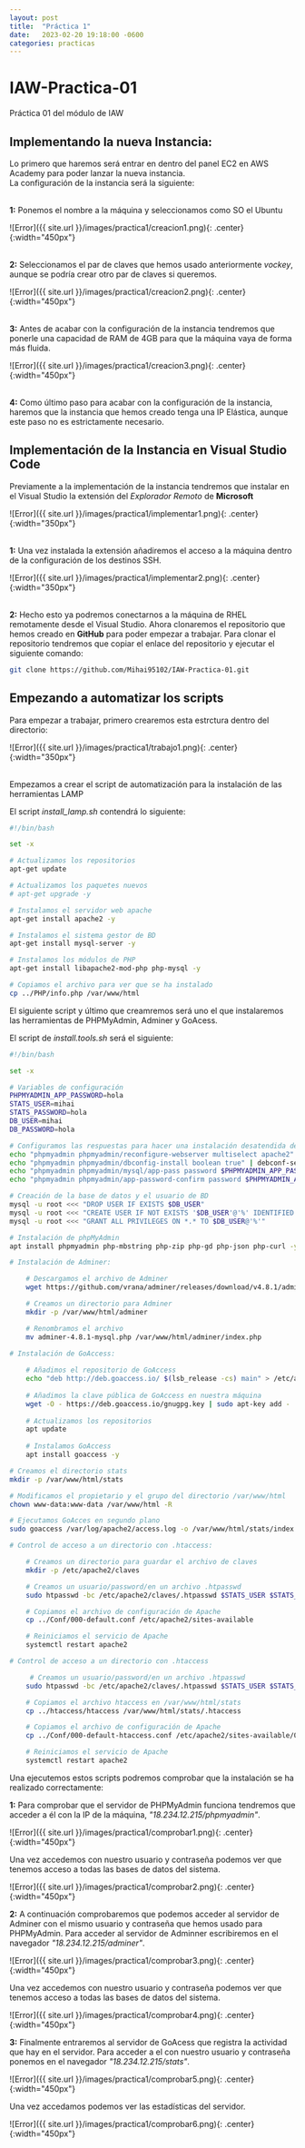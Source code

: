 ```yaml
---
layout: post
title:  "Práctica 1"
date:   2023-02-20 19:18:00 -0600
categories: practicas
---
```

# IAW-Practica-01
Práctica 01 del módulo de IAW

## Implementando la nueva Instancia:
Lo primero que haremos será entrar en dentro del panel EC2 en AWS Academy para poder lanzar la nueva instancia.
\
La configuración de la instancia será la siguiente:

\
__1:__ Ponemos el nombre a la máquina y seleccionamos como SO el Ubuntu

![Error]({{ site.url }}/images/practica1/creacion1.png){: .center}{:width="450px"}

\
__2:__ Seleccionamos el par de claves que hemos usado anteriormente *vockey*, aunque se podría crear otro par de claves si queremos.

![Error]({{ site.url }}/images/practica1/creacion2.png){: .center}{:width="450px"}

\
__3:__ Antes de acabar con la configuración de la instancia tendremos que ponerle una capacidad de RAM de 4GB para que la máquina vaya de forma más fluida.

![Error]({{ site.url }}/images/practica1/creacion3.png){: .center}{:width="450px"}

\
__4:__ Como último paso para acabar con la configuración de la instancia, haremos que la instancia que hemos creado tenga una IP Elástica, aunque este paso no es estrictamente necesario.


## Implementación de la Instancia en Visual Studio Code

Previamente a la implementación de la instancia tendremos que instalar en el Visual Studio la extensión del *Explorador Remoto* de __Microsoft__

![Error]({{ site.url }}/images/practica1/implementar1.png){: .center}{:width="350px"}

\
__1:__ Una vez instalada la extensión añadiremos el acceso a la máquina dentro de la configuración de los destinos SSH.

![Error]({{ site.url }}/images/practica1/implementar2.png){: .center}{:width="350px"}

\
__2:__ Hecho esto ya podremos conectarnos a la máquina de RHEL remotamente desde el Visual Studio. Ahora clonaremos el repositorio que hemos creado en __GitHub__ para poder empezar a trabajar. Para clonar el repositorio tendremos que copiar el enlace del repositorio y ejecutar el siguiente comando:

```bash
git clone https://github.com/Mihai95102/IAW-Practica-01.git
```

## Empezando a automatizar los scripts

Para empezar a trabajar, primero crearemos esta estrctura dentro del directorio:

![Error]({{ site.url }}/images/practica1/trabajo1.png){: .center}{:width="350px"}

\
Empezamos a crear el script de automatización para la instalación de las herramientas LAMP

El script *install_lamp.sh* contendrá lo siguiente:

```bash
#!/bin/bash

set -x

# Actualizamos los repositorios
apt-get update

# Actualizamos los paquetes nuevos
# apt-get upgrade -y

# Instalamos el servidor web apache
apt-get install apache2 -y

# Instalamos el sistema gestor de BD
apt-get install mysql-server -y

# Instalamos los módulos de PHP
apt-get install libapache2-mod-php php-mysql -y

# Copiamos el archivo para ver que se ha instalado
cp ../PHP/info.php /var/www/html
```

El siguiente script y último que creamremos será uno el que instalaremos las herramientas de PHPMyAdmin, Adminer y GoAcess.

El script de *install.tools.sh* será el siguiente:

```bash
#!/bin/bash

set -x

# Variables de configuración
PHPMYADMIN_APP_PASSWORD=hola
STATS_USER=mihai
STATS_PASSWORD=hola
DB_USER=mihai
DB_PASSWORD=hola

# Configuramos las respuestas para hacer una instalación desatendida de phpMyAdmin
echo "phpmyadmin phpmyadmin/reconfigure-webserver multiselect apache2" | debconf-set-selections
echo "phpmyadmin phpmyadmin/dbconfig-install boolean true" | debconf-set-selections
echo "phpmyadmin phpmyadmin/mysql/app-pass password $PHPMYADMIN_APP_PASSWORD" | debconf-set-selections
echo "phpmyadmin phpmyadmin/app-password-confirm password $PHPMYADMIN_APP_PASSWORD" | debconf-set-selections

# Creación de la base de datos y el usuario de BD
mysql -u root <<< "DROP USER IF EXISTS $DB_USER"
mysql -u root <<< "CREATE USER IF NOT EXISTS '$DB_USER'@'%' IDENTIFIED BY '$DB_PASSWORD'"
mysql -u root <<< "GRANT ALL PRIVILEGES ON *.* TO $DB_USER@'%'"

# Instalación de phpMyAdmin
apt install phpmyadmin php-mbstring php-zip php-gd php-json php-curl -y

# Instalación de Adminer:

    # Descargamos el archivo de Adminer
    wget https://github.com/vrana/adminer/releases/download/v4.8.1/adminer-4.8.1-mysql.php

    # Creamos un directorio para Adminer
    mkdir -p /var/www/html/adminer

    # Renombramos el archivo
    mv adminer-4.8.1-mysql.php /var/www/html/adminer/index.php

# Instalación de GoAccess:
    
    # Añadimos el repositorio de GoAccess
    echo "deb http://deb.goaccess.io/ $(lsb_release -cs) main" > /etc/apt/sources.list.d/goaccess.list
    
    # Añadimos la clave pública de GoAccess en nuestra máquina
    wget -O - https://deb.goaccess.io/gnugpg.key | sudo apt-key add -
    
    # Actualizamos los repositorios
    apt update
    
    # Instalamos GoAccess
    apt install goaccess -y

# Creamos el directorio stats
mkdir -p /var/www/html/stats

# Modificamos el propietario y el grupo del directorio /var/www/html
chown www-data:www-data /var/www/html -R

# Ejecutamos GoAcces en segundo plano
sudo goaccess /var/log/apache2/access.log -o /var/www/html/stats/index.html --log-format=COMBINED --real-time-html --daemonize

# Control de acceso a un directorio con .htaccess:

    # Creamos un directorio para guardar el archivo de claves
    mkdir -p /etc/apache2/claves

    # Creamos un usuario/password/en un archivo .htpasswd
    sudo htpasswd -bc /etc/apache2/claves/.htpasswd $STATS_USER $STATS_PASSWORD

    # Copiamos el archivo de configuración de Apache
    cp ../Conf/000-default.conf /etc/apache2/sites-available

    # Reiniciamos el servicio de Apache
    systemctl restart apache2

# Control de acceso a un directorio con .htaccess

     # Creamos un usuario/password/en un archivo .htpasswd
    sudo htpasswd -bc /etc/apache2/claves/.htpasswd $STATS_USER $STATS_PASSWORD

    # Copiamos el archivo htaccess en /var/www/html/stats
    cp ../htaccess/htaccess /var/www/html/stats/.htaccess

    # Copiamos el archivo de configuración de Apache
    cp ../Conf/000-default-htaccess.conf /etc/apache2/sites-available/000-default.conf

    # Reiniciamos el servicio de Apache
    systemctl restart apache2
```

Una ejecutemos estos scripts podremos comprobar que la instalación se ha realizado correctamente:

__1:__ Para comprobar que el servidor de PHPMyAdmin funciona tendremos que acceder a él con la IP de la máquina, *"18.234.12.215/phpmyadmin"*.

![Error]({{ site.url }}/images/practica1/comprobar1.png){: .center}{:width="450px"}

Una vez accedemos con nuestro usuario y contraseña podemos ver que tenemos acceso a todas las bases de datos del sistema.

![Error]({{ site.url }}/images/practica1/comprobar2.png){: .center}{:width="450px"}

__2:__ A continuación comprobaremos que podemos acceder al servidor de Adminer con el mismo usuario y contraseña que hemos usado para PHPMyAdmin. Para acceder al servidor de Adminner escribiremos en el navegador *"18.234.12.215/adminer"*.

![Error]({{ site.url }}/images/practica1/comprobar3.png){: .center}{:width="450px"}

Una vez accedemos con nuestro usuario y contraseña podemos ver que tenemos acceso a todas las bases de datos del sistema.

![Error]({{ site.url }}/images/practica1/comprobar4.png){: .center}{:width="450px"}

__3:__ Finalmente entraremos al servidor de GoAcess que registra la actividad que hay en el servidor. Para acceder a el con nuestro usuario y contraseña ponemos en el navegador *"18.234.12.215/stats"*.

![Error]({{ site.url }}/images/practica1/comprobar5.png){: .center}{:width="450px"}

Una vez accedamos podemos ver las estadísticas del servidor.

![Error]({{ site.url }}/images/practica1/comprobar6.png){: .center}{:width="450px"}